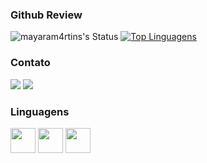 ### Github Review

![mayaram4rtins's Status](https://github-readme-stats.vercel.app/api?username=mayaram4rtins&show_icons=true&theme=gruvbox)
[![Top Linguagens](https://github-readme-stats.vercel.app/api/top-langs/?username=mayaram4rtins&layout=compact&theme=gruvbox)](https://github.com/anuraghazra/github-readme-stats)

### Contato
<div>
<a href = "mailto:mmayara.nmartins@gmail.com"><img loading="lazy" src="https://img.shields.io/badge/Gmail-D14836?style=for-the-badge&logo=gmail&logoColor=white" target="_blank"></a>
<a href="https://www.linkedin.com/in/mayara-martins-844299123/" target="_blank"><img loading="lazy" src="https://img.shields.io/badge/-LinkedIn-%230077B5?style=for-the-badge&logo=linkedin&logoColor=white" target="_blank"></a>   
</div>

### Linguagens
<img loading="lazy" src="https://cdn.jsdelivr.net/gh/devicons/devicon@latest/icons/java/java-original-wordmark.svg" width="40" height="40"/> 
<img loading="lazy" src="https://cdn.jsdelivr.net/gh/devicons/devicon@latest/icons/python/python-original.svg" width="40" height="40"/>
<img loading="lazy" src="https://cdn.jsdelivr.net/gh/devicons/devicon@latest/icons/mysql/mysql-original-wordmark.svg" width="40" height="40"/>
